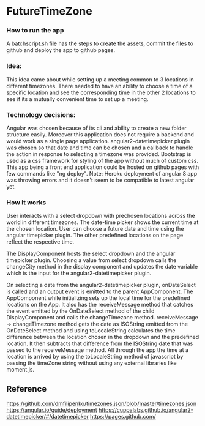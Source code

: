
# FutureTimeZone

### How to run the app
A batchscript.sh file has the steps to create the assets, commit the files to github and deploy the app to github pages.

### Idea:

This idea came about while setting up a meeting common to 3 locations in different timezones. There needed to have an ability to choose a time of a specific location and see the corresponding time in the other 2 locations to see if its a mutually convenient time to set up a meeting.

### Technology decisions:

Angular was chosen because of its cli and ability to create a new folder structure easily. Moreover this application does not require a backend and would work as a single page application. angular2-datetimepicker plugin was chosen so that date and time can be chosen and a callback to handle the action in response to selecting a timezone was provided. Bootstrap is used as a css framework for styling of the app without much of custom css. This app being a front end application could be hosted on github pages with few commands like "ng deploy". Note: Heroku deployment of angular 8 app was throwing errors and it doesn't seem to be compatible to latest angular yet.

### How it works

User interacts with a select dropdown with prechosen locations across the world in different timezones. The date-time picker shows the current time at the chosen location. User can choose a future date and time using the angular timepicker plugin. The other predefined locations on the page reflect the respective time.

The DisplayComponent hosts the select dropdown and the angular timepicker plugin. Choosing a value from select dropdown calls the changeCity method in the display component and updates the date variable which is the input for the angular2-datetimepicker plugin.

On selecting a date from the angular2-datetimepicker plugin, onDateSelect is called and an output event is emitted to the parent AppComponent. The AppComponent while initializing sets up the local time for the predefined locations on the App. It also has the receiveMessage method that catches the event emitted by the OnDateSelect method of the child DisplayComponent and calls the changeTimezone method. receiveMessage -> changeTimezone method gets the date as ISOString emitted from the OnDateSelect method and using toLocaleString calculates the time difference between the location chosen in the dropdown and the predefined location. It then subtracts that difference from the ISOString date that was passed to the receiveMessage method. All through the app the time at a location is arrived by using the toLocaleString method of javascript by passing the timeZone string without using any external libraries like moment.js.

## Reference

https://github.com/dmfilipenko/timezones.json/blob/master/timezones.json
https://angular.io/guide/deployment
https://cuppalabs.github.io/angular2-datetimepicker/#/datetimepicker
https://pages.github.com/